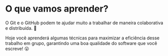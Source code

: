 # O que vamos aprender?

O Git e o GitHub podem te ajudar muito a trabalhar de maneira colaborativa e distribuída. 🧩

Hoje você aprenderá algumas técnicas para maximizar a eficiência desse trabalho em grupo, garantindo uma boa qualidade do software que você escreve! 😮


